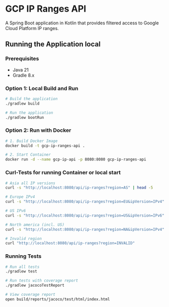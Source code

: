 # GCP IP Ranges API

A Spring Boot application in Kotlin that provides filtered access to Google Cloud Platform IP ranges.

## Running the Application local

### Prerequisites

- Java 21
- Gradle 8.x

### Option 1: Local Build and Run

```bash
# Build the application
./gradlew build

# Run the application
./gradlew bootRun
```

### Option 2: Run with Docker

```bash
# 1. Build Docker Image
docker build -t gcp-ip-ranges-api .
```

```bash
# 2. Start Container
docker run -d --name gcp-ip-api -p 8080:8080 gcp-ip-ranges-api
```

### Curl-Tests for running Container or local start
```bash
# Asia all IP versions
curl -s "http://localhost:8080/api/ip-ranges?region=AS" | head -5

# Europe IPv4
curl -s "http://localhost:8080/api/ip-ranges?region=EU&ipVersion=IPv4" | head -5

# US IPv6
curl -s "http://localhost:8080/api/ip-ranges?region=US&ipVersion=IPv6" | head -5

# North america (incl. US)
curl -s "http://localhost:8080/api/ip-ranges?region=NA&ipVersion=IPv4" | head -5

# Invalid region
curl "http://localhost:8080/api/ip-ranges?region=INVALID"
```

### Running Tests

```bash
# Run all tests
./gradlew test

# Run tests with coverage report
./gradlew jacocoTestReport

# View coverage report
open build/reports/jacoco/test/html/index.html
```

